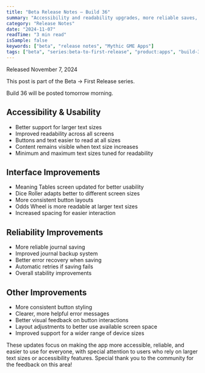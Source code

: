 ```yaml
---
title: "Beta Release Notes — Build 36"
summary: "Accessibility and readability upgrades, more reliable saves, and UI polish"
category: "Release Notes"
date: "2024-11-07"
readTime: "3 min read"
isSample: false
keywords: ["beta", "release notes", "Mythic GME Apps"]
tags: ["beta", "series:beta-to-first-release", "product:apps", "build-36", "accessibility", "stability", "ui"]
---
```


Released November 7, 2024

This post is part of the Beta → First Release series.

Build 36 will be posted tomorrow morning.

## Accessibility & Usability
- Better support for larger text sizes
- Improved readability across all screens
- Buttons and text easier to read at all sizes
- Content remains visible when text size increases
- Minimum and maximum text sizes tuned for readability

## Interface Improvements
- Meaning Tables screen updated for better usability
- Dice Roller adapts better to different screen sizes
- More consistent button layouts
- Odds Wheel is more readable at larger text sizes
- Increased spacing for easier interaction

## Reliability Improvements
- More reliable journal saving
- Improved journal backup system
- Better error recovery when saving
- Automatic retries if saving fails
- Overall stability improvements

## Other Improvements
- More consistent button styling
- Clearer, more helpful error messages
- Better visual feedback on button interactions
- Layout adjustments to better use available screen space
- Improved support for a wider range of device sizes

These updates focus on making the app more accessible, reliable, and easier to use for everyone, with special attention to users who rely on larger text sizes or accessibility features. Special thank you to the community for the feedback on this area!
